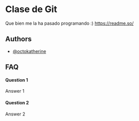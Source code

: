 # Clase de Git

Que bien me la ha pasado programando :)
https://readme.so/

## Authors

- [@octokatherine](https://www.github.com/octokatherine)

## FAQ

#### Question 1

Answer 1

#### Question 2

Answer 2
